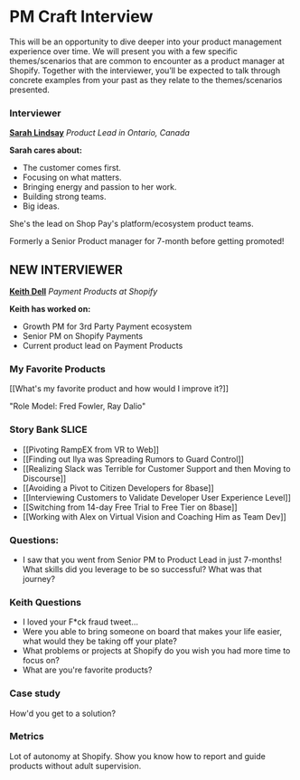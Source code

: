 # PM Craft Interview

This will be an opportunity to dive deeper into your product management experience over time. We will present you with a few specific themes/scenarios that are common to encounter as a product manager at Shopify. Together with the interviewer, you’ll be expected to talk through concrete examples from your past as they relate to the themes/scenarios presented.

### Interviewer
**[Sarah Lindsay](https://ca.linkedin.com/in/sarah-lindsay-223a43a)**
*Product Lead in Ontario, Canada*

**Sarah cares about:**
- The customer comes first.
- Focusing on what matters.
- Bringing energy and passion to her work.
- Building strong teams.
- Big ideas.

She's the lead on Shop Pay's platform/ecosystem product teams.

Formerly a Senior Product manager for 7-month before getting promoted!

## NEW INTERVIEWER
**[Keith Dell](https://www.linkedin.com/in/keithdell/)**
*Payment Products at Shopify*

**Keith has worked on:**
- Growth PM for 3rd Party Payment ecosystem
- Senior PM on Shopify Payments
- Current product lead on Payment Products

### My Favorite Products
[[What's my favorite product and how would I improve it?]]

"Role Model: Fred Fowler, Ray Dalio"

### Story Bank SLICE
- [[Pivoting RampEX from VR to Web]]
- [[Finding out Ilya was Spreading Rumors to Guard Control]]
- [[Realizing Slack was Terrible for Customer Support and then Moving to Discourse]]
- [[Avoiding a Pivot to Citizen Developers for 8base]]
- [[Interviewing Customers to Validate Developer User Experience Level]]
- [[Switching from 14-day Free Trial to Free Tier on 8base]]
- [[Working with Alex on Virtual Vision and Coaching Him as Team Dev]]

### Questions:
- I saw that you went from Senior PM to Product Lead in just 7-months! What skills did you leverage to be so successful? What was that journey? 


### Keith Questions
- I loved your F\*ck fraud tweet...
- Were you able to bring someone on board that makes your life easier, what would they be taking off your plate?
- What problems or projects at Shopify do you wish you had more time to focus on?
- What are you're favorite products?


### Case study
How'd you get to a solution?


### Metrics
Lot of autonomy at Shopify. Show you know how to report and guide products without adult supervision.



